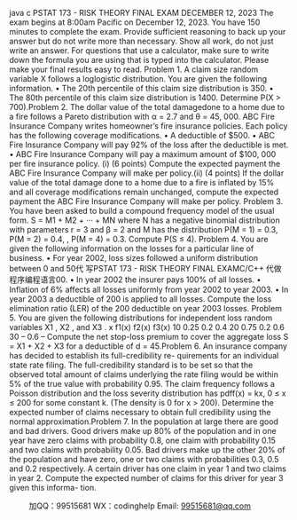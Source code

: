 java c
PSTAT 173 - RISK THEORY FINAL EXAM 
DECEMBER 12, 2023 The   exam   begins   at   8:00am   Pacific   on   December   12,   2023.   You   have   150   minutes   to   complete   the   exam.    Provide   sufficient   reasoning   to   back   up   your   answer   but   do   not   write more than necessary.    Show all work,   do not just   write   an   answer.    For questions   that use a calculator, make sure to write down the   formula   you   are   using   that   is   typed   into   the   calculator.   Please   make   your   final   results   easy   to   read.
Problem 1. A   claim   size   random   variable   X   follows   a   loglogistic   distribution.   You   are   given   the   following   information.
•   The   20th      percentile   of   this   claim   size   distribution   is   350.
•   The   80th    percentile   of this   claim   size   distribution   is   1400.   Determine   P(X   >   700).Problem 2. The   dollar   value   of   the   total   damagedone   to   a   home   due   to   a   fire   follows a   Pareto   distribution   with   α   =   2.7   and   θ   =   45,   000.    ABC   Fire   Insurance   Company writes   homeowner’s   fire   insurance   policies.      Each   policy   has   the   following   coverage   modifications.
•   A   deductible   of   $500.
•   ABC   Fire   Insurance   Company will   pay   92%   of the   loss   after the   deductible   is   met.
•   ABC   Fire   Insurance   Company   will   pay   a   maximum   amount   of   $100,   000   per   fire   insurance   policy.
(i) (6 points)   Compute   the   expected   payment   the   ABC   Fire   Insurance   Company   will make   per   policy.(ii) (4   points)   If   the   dollar   value   of   the   total   damage   done   to   a   home   due   to   a   fire   is   inflated   by    15%   and   all   coverage   modifications   remain   unchanged,   compute   the   expected   payment   the   ABC   Fire   Insurance   Company   will   make   per   policy.
Problem 3. You have been asked to build   a   compound   frequency   model   of the   usual   form.	
S = M1   + M2   + ···   + MN
where   N   has   a   negative   binomial   distribution   with   parameters   r   =   3   and   β   =   2   and M   has the   distribution
P(M   =   1) = 0.3,          P(M   = 2)   =   0.4,            ,   P(M   =   4)   =   0.3.
Compute   P(S   ≤ 4).
Problem 4. You   are   given   the   following   information   on   the   losses   for   a   particular line   of business.
•   For   year   2002,   loss   sizes   followed   a   uniform   distribution   between   0   and   50代 写PSTAT 173 - RISK THEORY FINAL EXAMC/C++
代做程序编程语言00. 
•   In   year   2002   the   insurer   pays   100%   of   all   losses.
•   Inflation   of 6%   affects   all   losses   uniformly   from   year   2002   to   year   2003.
•   In   year   2003   a   deductible   of   200   is   applied   to   all   losses.
Compute   the   loss   elimination   ratio   (LER)   of the   200   deductible   on   year   2003   losses.
Problem 5. You   are   given   the   following   distributions   for   independent   loss   random   variables   X1   ,   X2   ,   and   X3   .
x                           f1(x)                       f2(x)                          f3(x) 
10                       0.25                        0.2                               0.4 
20                       0.75                        0.2                               0.6 
30                           –                               0.6                                –
Compute   the   net   stop-loss   premium   to   cover   the   aggregate   loss
S = X1   +   X2   +   X3
for   a   deductible   of d   =   45.Problem 6. An   insurance   company   has   decided   to   establish   its   full-credibility   re-   quirements   for   an   individual   state   rate   filing.    The   full-credibility   standard   is   to   be   set   so   that   the   observed   total   amount   of   claims   underlying   the   rate   filing   would   be   within 5%   of   the   true   value   with   probability   0.95.      The   claim   frequency   follows   a   Poisson   distribution   and   the   loss   severity   distribution   has   pdff(x) =   kx,            0   ≤ x   ≤   200 for   some   constant   k.    (The   density   is   0   for   x   > 200). 
Determine   the   expected   number   of   claims   necessary   to   obtain   full   credibility   using   the   normal   approximation.Problem 7. In   the   population   at   large   there   are   good   and   bad   drivers.    Good   drivers make up 80% of the population and   in   one   year   have   zero   claims   with   probability   0.8,   one   claim   with   probability   0.15   and   two   claims   with   probability   0.05.      Bad   drivers make   up   the   other   20%   of   the   population   and   have   zero,   one   or   two   claims   with   probabilities   0.3,   0.5   and   0.2   respectively.    A   certain   driver   has   one   claim   in   year    1   and   two   claims   in   year   2.
Compute the   expected   number   of claims   for this   driver   for year   3   given   this   informa-   tion.







         
加QQ：99515681  WX：codinghelp  Email: 99515681@qq.com
